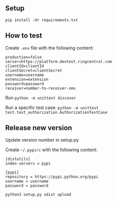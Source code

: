 ## Setup

```
pip install -Ur requirements.txt
```


## How to test

Create `.env` file with the following content:

```
production=false
server=https://platform.devtest.ringcentral.com
clientId=clientId
clientSecret=clientSecret
username=username
extension=extension
password=password
receiver=number-to-receiver-sms
```

Run `python -m unittest discover`

Run a specific test case: `python -m unittest test.test_authorization.AuthorizationTestCase`


## Release new version

Update version number in setup.py

Create `~/.pypirc` with the following content:

```
[distutils]
index-servers = pypi

[pypi]
repository = https://pypi.python.org/pypi
username = username
password = password
```

```
python3 setup.py sdist upload
```
